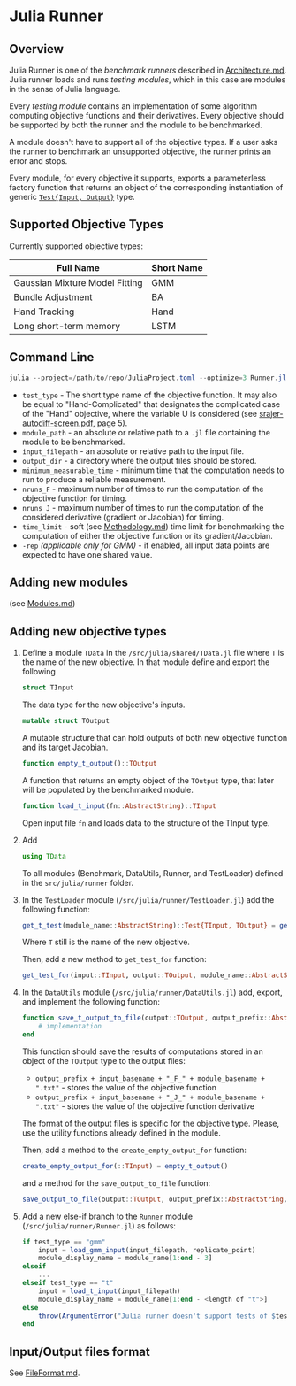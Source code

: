 # Julia Runner

## Overview
Julia Runner is one of the _benchmark runners_ described in [Architecture.md](../Architecture.md). Julia runner loads and runs _testing modules_, which in this case are modules in the sense of Julia language. 

Every _testing module_ contains an implementation of some algorithm computing objective functions and their derivatives. Every objective should be supported by both the runner and the module to be benchmarked.

A module doesn't have to support all of the objective types. If a user asks the runner to benchmark an unsupported objective, the runner prints an error and stops.

Every module, for every objective it supports, exports a parameterless factory function that returns an object of the corresponding instantiation of generic [`Test{Input, Output}`](./Modules.md#itest-implementation) type.

## Supported Objective Types
Currently supported objective types:
     
| Full Name | Short Name |
| -- | -- |
| Gaussian Mixture Model Fitting | GMM |
| Bundle Adjustment| BA |
| Hand Tracking | Hand |
| Long short-term memory | LSTM |


## Command Line

```powershell
julia --project=/path/to/repo/JuliaProject.toml --optimize=3 Runner.jl test_type module_path input_filepath output_dir minimum_measurable_time nruns_F nruns_J time_limit [-rep]
```

 - `test_type` - The short type name of the objective function. It may also be equal to "Hand-Complicated" that designates the complicated case of the "Hand" objective, where the variable U is considered (see [srajer-autodiff-screen.pdf](../../Documents/srajer-autodiff-screen.pdf), page 5).
 - `module_path` - an absolute or relative path to a `.jl` file containing the module to be benchmarked.
 - `input_filepath` - an absolute or relative path to the input file.
 - `output_dir` - a directory where the output files should be stored.
 - `minimum_measurable_time` - minimum time that the computation needs to run to produce a reliable measurement.
 - `nruns_F` - maximum number of times to run the computation of the objective function for timing.
 - `nruns_J` - maximum number of times to run the computation of the considered derivative (gradient or Jacobian) for timing.
 - `time_limit` - soft (see [Methodology.md](../Methodology.md)) time limit for benchmarking the computation of either the objective function or its gradient/Jacobian.
 - `-rep` *(applicable only for GMM)* - if enabled, all input data points are expected to have one shared value.

## Adding new modules
(see [Modules.md](./Modules.md))

## Adding new objective types

1. Define a module `TData` in the `/src/julia/shared/TData.jl` file where `T` is the name of the new objective. In that module define and export the following

    ```julia
    struct TInput
    ```
    The data type for the new objective's inputs.
    ```julia
    mutable struct TOutput
    ```
    A mutable structure that can hold outputs of both new objective function and its target Jacobian.
    ```julia
    function empty_t_output()::TOutput
    ```
    A function that returns an empty object of the `TOutput` type, that later will be populated by the benchmarked module.
    ```julia
    function load_t_input(fn::AbstractString)::TInput
    ```
    Open input file `fn` and loads data to the structure of the TInput type.

1. Add 
    ```julia
    using TData
    ```
    To all modules (Benchmark, DataUtils, Runner, and TestLoader) defined in the `src/julia/runner` folder.

1. In the `TestLoader` module (`/src/julia/runner/TestLoader.jl`) add the following function:
    ```julia
    get_t_test(module_name::AbstractString)::Test{TInput, TOutput} = get_test("t", module_name)
    ```
    Where `T` still is the name of the new objective.

    Then, add a new method to `get_test_for` function:
    ```julia
    get_test_for(input::TInput, output::TOutput, module_name::AbstractString)::Test{TInput, TOutput} = get_t_test(module_name)
    ```

1. In the `DataUtils` module (`/src/julia/runner/DataUtils.jl`) add, export, and implement the following function:
    ```julia
    function save_t_output_to_file(output::TOutput, output_prefix::AbstractString, input_name::AbstractString, module_name::AbstractString)
        # implementation
    end
    ```
    This function should save the results of computations stored in an object of the `TOutput` type to the output files:
      
    - `output_prefix + input_basename + "_F_" + module_basename + ".txt"` - stores the value of the objective function
    - `output_prefix + input_basename + "_J_" + module_basename + ".txt"` - stores the value of the objective function derivative

    The format of the output files is specific for the objective type. Please, use the utility functions already defined in the module.

    Then, add a method to the `create_empty_output_for` function:
    ```julia
    create_empty_output_for(::TInput) = empty_t_output()
    ```
    and a method for the `save_output_to_file` function:
    ```julia
    save_output_to_file(output::TOutput, output_prefix::AbstractString, input_name::AbstractString, module_name::AbstractString) = save_t_output_to_file(output, output_prefix, input_name, module_name)
    ```

1.  Add a new else-if branch to the `Runner` module (`/src/julia/runner/Runner.jl`) as follows:
    ```julia
    if test_type == "gmm"
        input = load_gmm_input(input_filepath, replicate_point)
        module_display_name = module_name[1:end - 3]
    elseif 
        ...
    elseif test_type == "t"
        input = load_t_input(input_filepath)
        module_display_name = module_name[1:end - <length of "t">]
    else
        throw(ArgumentError("Julia runner doesn't support tests of $test_type type."))
    end
    ```

## Input/Output files format

See [FileFormat.md](../FileFormat.md#input/output-files-format).